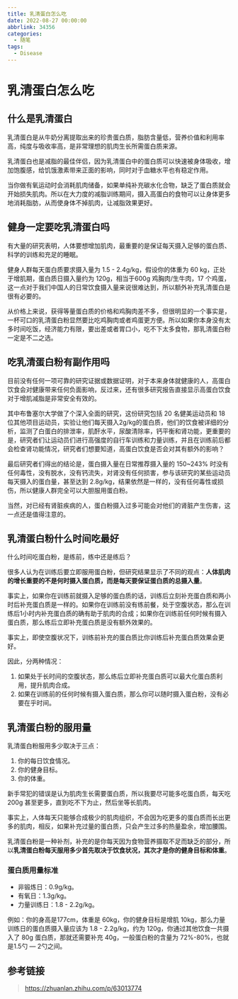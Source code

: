 ```yaml
---
title: 乳清蛋白怎么吃
date: 2022-08-27 00:00:00
abbrlink: 34356
categories:
  - 随笔
tags:
  - Disease
---
```


# 乳清蛋白怎么吃

## 什么是乳清蛋白

乳清蛋白是从牛奶分离提取出来的珍贵蛋白质，脂肪含量低，营养价值和利用率高，纯度与吸收率高，是非常理想的肌肉生长所需蛋白质来源。

乳清蛋白也是减脂的最佳伴侣，因为乳清蛋白中的蛋白质可以快速被身体吸收，增加饱腹感，给饥饿激素带来正面的影响，同时对于血糖水平也有稳定作用。

当你做有氧运动时会消耗肌肉储备，如果单纯补充碳水化合物，缺乏了蛋白质就会开始损失肌肉。所以在大力度的减脂训练期间，摄入高蛋白的食物可以让身体更多地消耗脂肪，从而使身体不掉肌肉，让减脂效果更好。

## 健身一定要吃乳清蛋白吗

有大量的研究表明，人体要想增加肌肉，最重要的是保证每天摄入足够的蛋白质、科学的训练和充足的睡眠。

健身人群每天蛋白质要求摄入量为 1.5 - 2.4g/kg，假设你的体重为 60 kg，正处于增肌期，蛋白质日摄入量约为 120g，相当于600g 鸡胸肉/生牛肉，17 个鸡蛋，这一点对于我们中国人的日常饮食摄入量来说很难达到，所以额外补充乳清蛋白是很有必要的。

从价格上来说，获得等量蛋白质的价格和鸡胸肉差不多，但很明显的一个事实是，一杯可口的乳清蛋白粉显然要比吃鸡胸肉或者鸡蛋更方便。所以如果你本身没有太多时间吃饭，经济能力有限，要出差或者胃口小，吃不下太多食物，那乳清蛋白粉一定是不二之选。

## 吃乳清蛋白粉有副作用吗

目前没有任何一项可靠的研究证据或数据证明，对于本来身体就健康的人，高蛋白饮食会对健康带来任何负面影响，反过来，还有很多研究报告直接显示高蛋白饮食对于增肌减脂是非常安全有效的。

其中布鲁塞尔大学做了个深入全面的研究，这份研究包括 20 名健美运动员和 18 位其他项目运动员，实验让他们每天摄入2g/kg的蛋白质，他们的饮食被详细的分析，监测了白蛋白的排泄率，肌酐水平，尿酸清除率，钙平衡和肾功能，更重要的是，研究者们让运动员们进行高强度的自行车训练和力量训练，并且在训练前后都会检查肾功能情况，研究者们想要知道，高蛋白饮食是否会对其有额外的影响？

最后研究者们得出的结论是，蛋白摄入量在日常推荐摄入量的 150~243% 时没有任何毒性，没有脱水，没有钙流失，对肾没有任何损害，参与该研究的某些运动员每天摄入的蛋白量，甚至达到 2.8g/kg，结果依然是一样的，没有任何毒性或损伤，所以健康人群完全可以大胆服用蛋白粉。

当然，对已经有肾脏疾病的人，蛋白粉摄入过多可能会对他们的肾脏产生伤害，这一点还是值得注意的。

## 乳清蛋白粉什么时间吃最好

什么时间吃蛋白粉，是练前，练中还是练后？

很多人认为在训练后要立即服用蛋白粉，但研究结果显示了不同的观点：**人体肌肉的增长重要的不是何时摄入蛋白质，而是每天要保证蛋白质的总摄入量**。

事实上，如果你在训练前就摄入足够的蛋白质的话，训练后立刻补充蛋白质和两小时后补充蛋白质是一样的。如果你在训练前没有练前餐，处于空腹状态，那么在训练后1小时内补充蛋白质的确有助于肌肉的合成；如果你在训练前任何时候有摄入蛋白质，那么练后立即补充蛋白质是没有额外效果的。

事实上，即使空腹状况下，训练前补充的蛋白质比你训练后补充蛋白质效果会更好。

因此，分两种情况：

1. 如果处于长时间的空腹状态，那么练后立即补充蛋白质可以最大化蛋白质利用，提升肌肉合成。
2. 如果在训练前的任何时候有摄入蛋白质，那么你可以随时摄入蛋白粉，没有必要在乎时间。

## 乳清蛋白粉的服用量

 乳清蛋白粉服用多少取决于三点：

1. 你的每日饮食情况。
2. 你的健身目标。
3. 你的体重。

新手常犯的错误是认为肌肉生长需要蛋白质，所以我要尽可能多吃蛋白质，每天吃 200g 甚至更多，直到吃不下为止，然后坐等长肌肉。

事实上，人体每天只能够合成极少的肌肉组织，不会因为吃更多的蛋白质而长出更多的肌肉，相反，如果补充过量的蛋白质，只会产生过多的热量盈余，增加腰围。

乳清蛋白粉是一种补剂，补充的是你每天因为食物营养摄取不足而缺乏的部分，所以**乳清蛋白粉每天服用多少首先取决于饮食状况，其次才是你的健身目标和体重**。

### 蛋白质用量标准

- 非锻炼日：0.9g/kg。
- 有氧日：1.3g/kg。
- 力量训练日：1.8 - 2.2g/kg。

例如：你的身高是177cm，体重是 60kg，你的健身目标是增肌 10kg，那么力量训练日的蛋白质摄入量应该为 1.8 - 2.2g/kg，约为 120g，你通过其他饮食一共摄入了 80g 蛋白质，那就还需要补充 40g，一般蛋白粉的含量为 72%-80%，也就是1.5勺 — 2勺之间。

## 参考链接

> https://zhuanlan.zhihu.com/p/63013774
